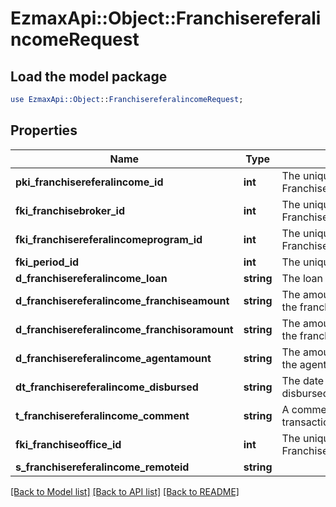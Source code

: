 # EzmaxApi::Object::FranchisereferalincomeRequest

## Load the model package
```perl
use EzmaxApi::Object::FranchisereferalincomeRequest;
```

## Properties
Name | Type | Description | Notes
------------ | ------------- | ------------- | -------------
**pki_franchisereferalincome_id** | **int** | The unique ID of the Franchisereferalincome | [optional] 
**fki_franchisebroker_id** | **int** | The unique ID of the Franchisebroker | 
**fki_franchisereferalincomeprogram_id** | **int** | The unique ID of the Franchisereferalincomeprogram | 
**fki_period_id** | **int** | The unique ID of the Period | 
**d_franchisereferalincome_loan** | **string** | The loan amount | 
**d_franchisereferalincome_franchiseamount** | **string** | The amount that will be given to the franchise | 
**d_franchisereferalincome_franchisoramount** | **string** | The amount that will be kept by the franchisor | 
**d_franchisereferalincome_agentamount** | **string** | The amount that will be given to the agent | 
**dt_franchisereferalincome_disbursed** | **string** | The date the amounts were disbursed | 
**t_franchisereferalincome_comment** | **string** | A comment about the transaction | 
**fki_franchiseoffice_id** | **int** | The unique ID of the Franchisereoffice | 
**s_franchisereferalincome_remoteid** | **string** |  | 

[[Back to Model list]](../README.md#documentation-for-models) [[Back to API list]](../README.md#documentation-for-api-endpoints) [[Back to README]](../README.md)


